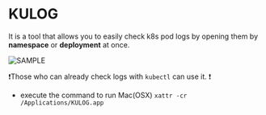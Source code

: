 # KULOG

It is a tool that allows you to easily check k8s pod logs by opening them by <b>namespace</b> or <b>deployment</b> at once.

![SAMPLE](https://user-images.githubusercontent.com/5800440/221372687-58e89aa0-871d-4021-b447-77faa8b4a4df.png)

❗️Those who can already check logs with `kubectl` can use it. ❗

* execute the command to run Mac(OSX) `xattr -cr /Applications/KULOG.app`
